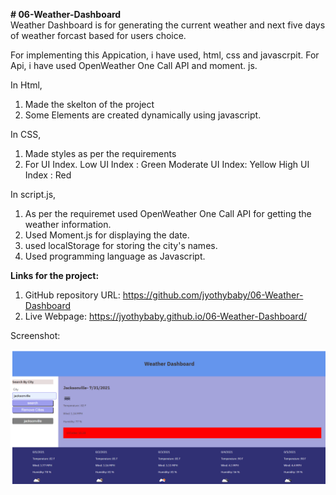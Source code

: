 <b># 06-Weather-Dashboard</b><br>
Weather Dashboard is for generating the current weather and next five days of weather forcast based for users choice.

For implementing this Appication, i have used, html, css and javascrpit. For Api, i have used OpenWeather One Call API and moment. js.

In Html,
1. Made the skelton of the project
2. Some Elements are created dynamically using javascript.

In CSS,
1. Made styles as per the requirements
2. For UI Index.
    Low UI Index : Green
    Moderate UI Index: Yellow
    High UI Index : Red
    
In script.js,
1. As per the requiremet used OpenWeather One Call API for getting the weather information.
2. Used Moment.js for displaying the date.
3. used localStorage for storing the city's names.
4. Used programming language as Javascript.

<b>Links for the project:</b><br>

1. GitHub repository URL: https://github.com/jyothybaby/06-Weather-Dashboard
2. Live Webpage:  https://jyothybaby.github.io/06-Weather-Dashboard/

Screenshot:

![screen-1](https://github.com/jyothybaby/06-Weather-Dashboard/blob/main/Screenshots/screenshot.png)<br>
